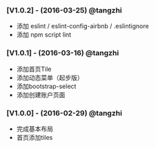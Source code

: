 ### [V1.0.2] - (2016-03-25) @tangzhi

* 添加 eslint / eslint-config-airbnb / .eslintignore
* 添加 npm script lint

### [V1.0.1] - (2016-03-16) @tangzhi

* 添加首页Tile
* 添加动态菜单（起步版）
* 添加bootstrap-select
* 添加创建账户页面

### [V1.0.0] - (2016-02-29) @tangzhi

* 完成基本布局
* 首页添加tiles
